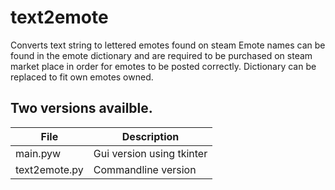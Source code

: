 # text2emote
Converts text string to lettered emotes found on steam
Emote names can be found in the emote dictionary and are required to be purchased on steam market place in order for emotes to be posted correctly.
Dictionary can be replaced to fit own emotes owned.

## Two versions availble.
| File | Description |
| --- | --- |
| main.pyw | Gui version using tkinter |
| text2emote.py | Commandline version |
